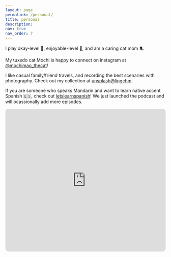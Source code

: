 ```yaml
---
layout: page
permalink: /personal/
title: personal
description: 
nav: true
nav_order: 7
---
```


I play okay-level 🎾, enjoyable-level 🎹, and am a caring cat mom 🐈. 

My tuxedo cat Mochi is happy to connect on instagram at [@mochimao_thecat](https://www.instagram.com/mochimao_thecat/)!

I like casual family/friend travels, and recording the best scenaries with photography. Check out my collection at [unsplash@lingchm](https://unsplash.com/@lingchm).

If you are someone who speaks Mandarin and want to learn native accent Spanish 🇪🇸, check out [letslearnspanish](https://letslearnspanish.podbean.com/)! We just launched the podcast and will ocassionally add more episodes. 

<iframe allow="autoplay *; encrypted-media *; fullscreen *; clipboard-write" frameborder="0" height="450" style="width:100%;max-width:660px;overflow:hidden;border-radius:10px;" sandbox="allow-forms allow-popups allow-same-origin allow-scripts allow-storage-access-by-user-activation allow-top-navigation-by-user-activation" src="https://embed.podcasts.apple.com/us/podcast/%E8%B7%9F%E6%88%91%E4%BB%AC%E4%B8%80%E8%B5%B7%E8%AF%B4%E8%A5%BF%E8%AF%AD/id1692419883"></iframe>